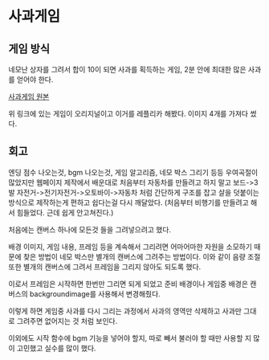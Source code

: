 # 사과게임

## 게임 방식
네모난 상자를 그려서 합이 10이 되면 사과를 획득하는 게임, 2분 안에 최대한 많은 사과를 얻어야 한다.

[사과게임 원본](https://www.gamesaien.com/game/fruit_box_a/)

위 링크에 있는 게임이 오리지널이고 이거를 레플리카 해봤다. 이미지 4개를 가져다 썼다.


## 회고
엔딩 점수 나오는것, bgm 나오는것, 게임 알고리즘, 네모 박스 그리기 등등 우여곡절이 많았지만 웹페이지 제작에서 배운대로 처음부터 자동차를 만들려고 하지 말고 보드->3발 자전거->전기자전거->오토바이->자동차 처럼 간단하게 구조를 잡고 살을 덧붙이는 방식으로 제작하는게 편하고 쉽다는걸 다시 깨달았다. (처음부터 비행기를 만들려고 해서 힘들었다. 근데 쉽게 안고쳐진다.)

처음에는 캔버스 하나에 모든것 들을 그려넣으려고 했다.

배경 이미지, 게임 내용, 프레임 등을 계속해서 그리려면 어마어마한 자원을 소모하기 때문에 찾은 방법이 네모 박스만 별개의 캔버스에 그려주는 방법이다.
이와 같이 음량 조절 또한 별개의 캔버스에 그려서 프레임을 그리지 않아도 되도록 했다.

이로서 프레임은 시작하면 한번만 그리면 되게 되었고 준비 배경이나 게임중 배경은 캔버스의 backgroundimage를 사용해서 변경해줬다.

이렇게 하면 게임중 사과를 다시 그리는 과정에서 사과의 영역만 삭제하고 사과만 그대로 그려주면 없어지는 것 처럼 보인다.

이외에도 시작 함수에 bgm 기능을 넣어야 할지, 따로 빼서 불러야 할 때만 사용할 지 많이 고민했고 실수를 많이 했다.
